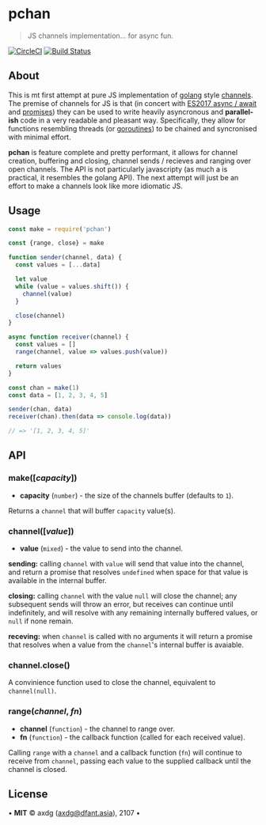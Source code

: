 # pchan

> JS channels implementation... for async fun.

[![CircleCI](https://circleci.com/gh/axdg/pchan.svg?style=shield)](https://circleci.com/gh/axdg/pchan) [![Build Status](https://semaphoreci.com/api/v1/axdg/pchan/branches/master/shields_badge.svg)](https://semaphoreci.com/axdg/pchan)

## About

This is mt first attempt at pure JS implementation of [golang](https://golang.org/) style [channels](https://tour.golang.org/concurrency/2). The premise of channels for JS is that (in concert with [ES2017 async / await](https://developer.mozilla.org/en-US/docs/Web/JavaScript/Reference/Statements/async_function) and [promises](https://developer.mozilla.org/en/docs/Web/JavaScript/Reference/Global_Objects/Promise)) they can be used to write heavily asyncronous and **parallel-ish** code in a very readable and pleasant way. Specifically, they allow for functions resembling threads (or [goroutines](https://tour.golang.org/concurrency/1)) to be chained and syncronised with minimal effort.

**pchan** is feature complete and pretty performant, it allows for channel creation, buffering and closing, channel sends / recieves and ranging over open channels. The API is not particularly javascripty (as much a is practical, it resembles the golang API). The next attempt will just be an effort to make a channels look like more idiomatic JS.

## Usage

```js
const make = require('pchan')

const {range, close} = make

function sender(channel, data) {
  const values = [...data]

  let value
  while (value = values.shift()) {
    channel(value)
  }

  close(channel)
}

async function receiver(channel) {
  const values = []
  range(channel, value => values.push(value))

  return values
}

const chan = make(1)
const data = [1, 2, 3, 4, 5]

sender(chan, data)
receiver(chan).then(data => console.log(data))

// => '[1, 2, 3, 4, 5]'
```

## API

### make([*capacity*])

 - **capacity** (`number`) - the size of the channels buffer (defaults to `1`).

Returns a `channel` that will buffer `capacity` value(s).

### channel([*value*])

 - **value** (`mixed`) - the value to send into the channel.

**sending:** calling `channel` with `value` will send that value into the channel, and return a promise that resolves `undefined` when space for that value is available in the internal buffer.

**closing:** calling `channel` with the value `null` will close the channel; any subsequent sends will throw an error, but receives can continue until indefinitely, and will resolve with any remaining internally buffered values, or `null` if none remain.

**receving:** when `channel` is called with no arguments it will return a promise that resolves when a value from the `channel`'s internal buffer is avaiable.

### channel.close()

A convinience function used to close the channel, equivalent to `channel(null)`.

### range(*channel*, *fn*)

 - **channel** (`function`) - the channel to range over.
 - **fn** (`function`) - the callback function (called for each received value).

Calling `range` with a `channel` and a callback function (`fn`) will continue to receive from `channel`, passing each value to the supplied callback until the channel is closed. 

## License

&bull; **MIT** &copy; axdg ([axdg@dfant.asia](mailto:axdg@dfant.asia)), 2107 &bull;
